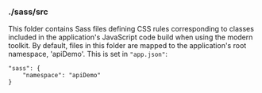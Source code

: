 ### ./sass/src

This folder contains Sass files defining CSS rules corresponding to classes
included in the application's JavaScript code build when using the modern toolkit.
By default, files in this folder are mapped to the application's root namespace, 'apiDemo'.
This is set in `"app.json"`:

    "sass": {
        "namespace": "apiDemo"
    }